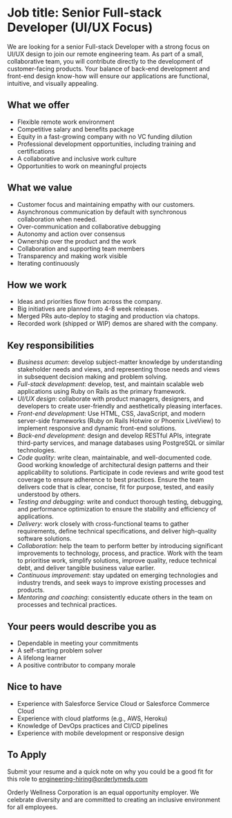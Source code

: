 # Job title: Senior Full-stack Developer (UI/UX Focus)

We are looking for a senior Full-stack Developer with a strong focus on UI/UX design
to join our remote engineering team.
As part of a small, collaborative team, you will contribute directly
to the development of customer-facing products.
Your balance of back-end development and front-end design know-how
will ensure our applications are functional, intuitive, and visually appealing.

## What we offer

- Flexible remote work environment
- Competitive salary and benefits package
- Equity in a fast-growing company with no VC funding dilution
- Professional development opportunities, including training and certifications
- A collaborative and inclusive work culture
- Opportunities to work on meaningful projects

## What we value

- Customer focus and maintaining empathy with our customers.
- Asynchronous communication by default with synchronous collaboration when needed.
- Over-communication and collaborative debugging
- Autonomy and action over consensus
- Ownership over the product and the work
- Collaboration and supporting team members
- Transparency and making work visible
- Iterating continuously

## How we work

- Ideas and priorities flow from across the company.
- Big initiatives are planned into 4-8 week releases.
- Merged PRs auto-deploy to staging and production via chatops.
- Recorded work (shipped or WIP) demos are shared with the company.

## Key responsibilities

- *Business acumen*: develop subject-matter knowledge by understanding stakeholder needs and views,
  and representing those needs and views in subsequent decision making and problem solving.
- *Full-stack development*: develop, test, and maintain scalable web applications
  using Ruby on Rails as the primary framework.
- *UI/UX design*: collaborate with product managers, designers, and developers
  to create user-friendly and aesthetically pleasing interfaces.
- *Front-end development*: Use HTML, CSS, JavaScript, and modern server-side frameworks
  (Ruby on Rails Hotwire or Phoenix LiveView) to implement responsive and dynamic front-end solutions.
- *Back-end development*: design and develop RESTful APIs,
  integrate third-party services,
  and manage databases using PostgreSQL or similar technologies.
- *Code quality*: write clean, maintainable, and well-documented code.
  Good working knowledge of architectural design patterns and their applicability to solutions.
  Participate in code reviews and write good test coverage to ensure adherence to best practices.
  Ensure the team delivers code that is clear, concise, fit for purpose, tested, and easily understood by others.
- *Testing and debugging*: write and conduct thorough testing, debugging, and performance optimization
  to ensure the stability and efficiency of applications.
- *Delivery*: work closely with cross-functional teams to gather requirements,
  define technical specifications, and deliver high-quality software solutions.
- *Collaboration*: help the team to perform better by
  introducing significant improvements to technology, process, and practice.
  Work with the team to prioritise work,
  simplify solutions,
  improve quality,
  reduce technical debt,
  and deliver tangible business value earlier.
- *Continuous improvement*: stay updated on emerging technologies and industry trends,
  and seek ways to improve existing processes and products.
- *Mentoring and coaching*: consistently educate others in the team on processes and technical practices.

## Your peers would describe you as

- Dependable in meeting your commitments
- A self-starting problem solver
- A lifelong learner
- A positive contributor to company morale


## Nice to have

- Experience with Salesforce Service Cloud or Salesforce Commerce Cloud
- Experience with cloud platforms (e.g., AWS, Heroku)
- Knowledge of DevOps practices and CI/CD pipelines
- Experience with mobile development or responsive design


## To Apply

Submit your resume and a quick note on why you could be a good fit for this role
to [engineering-hiring@orderlymeds.com](mailto:engineering-hiring@orderlymeds.com)

Orderly Wellness Corporation is an equal opportunity employer.
We celebrate diversity and are committed to creating an inclusive environment for all employees.
